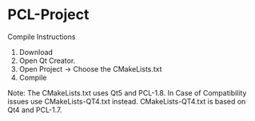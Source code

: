 # PCL-Project

Compile Instructions  
1. Download  
2. Open Qt Creator.  
3. Open Project -> Choose the CMakeLists.txt  
4. Compile  

Note: The CMakeLists.txt uses Qt5 and PCL-1.8. In Case of Compatibility issues use CMakeLists-QT4.txt instead. CMakeLists-QT4.txt is based on Qt4 and PCL-1.7.  

